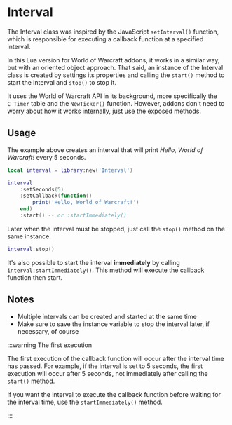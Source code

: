 # Interval

The Interval class was inspired by the JavaScript `setInterval()` function,
which is responsible for executing a callback function at a specified interval.

In this Lua version for World of Warcraft addons, it works in a similar way,
but with an oriented object approach. That said, an instance of the Interval
class is created by settings its properties and calling the `start()` method
to start the interval and `stop()` to stop it.

It uses the World of Warcraft API in its background, more specifically the
`C_Timer` table and the `NewTicker()` function. However, addons don't need to
worry about how it works internally, just use the exposed methods.

## Usage

The example above creates an interval that will print _Hello, World of Warcraft!_ every 5 seconds.

```lua
local interval = library:new('Interval')

interval
    :setSeconds(5)
    :setCallback(function()
        print('Hello, World of Warcraft!')
    end)
    :start() -- or :startImmediately()
```

Later when the interval must be stopped, just call the `stop()` method on the
same instance.

```lua
interval:stop()
```

It's also possible to start the interval **immediately** by calling 
`interval:startImmediately()`. This method will execute the callback
function then start.

## Notes

* Multiple intervals can be created and started at the same time
* Make sure to save the instance variable to stop the interval later, if 
necessary, of course

:::warning The first execution

The first execution of the callback function will occur after the interval
time has passed. For example, if the interval is set to 5 seconds, the first
execution will occur after 5 seconds, not immediately after calling the
`start()` method.

If you want the interval to execute the callback function before waiting for
the interval time, use the `startImmediately()` method.

:::